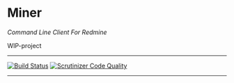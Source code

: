 # Miner

*Command Line Client For Redmine*

WIP-project

***
[![Build Status](https://travis-ci.org/minersh/miner.svg?branch=master)](https://travis-ci.org/minersh/miner)
[![Scrutinizer Code Quality](https://scrutinizer-ci.com/g/minersh/miner/badges/quality-score.png?b=master)](https://scrutinizer-ci.com/g/minersh/miner/?branch=master)
***
